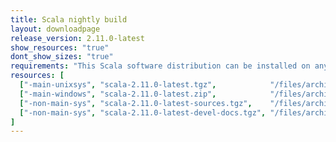 ```yaml
---
title: Scala nightly build
layout: downloadpage
release_version: 2.11.0-latest
show_resources: "true"
dont_show_sizes: "true"
requirements: "This Scala software distribution can be installed on any Unix-like or Windows system. It requires the Java runtime version 1.6 or later, which can be downloaded <a href='http://www.java.com/'>here</a>."
resources: [
  ["-main-unixsys", "scala-2.11.0-latest.tgz",            "/files/archive/nightly/distributions/scala-2.11.0-latest.tgz",            "Max OS X, Unix, Cygwin", ""],
  ["-main-windows", "scala-2.11.0-latest.zip",            "/files/archive/nightly/distributions/scala-2.11.0-latest.zip",            "Windows (msi installer)", ""],
  ["-non-main-sys", "scala-2.11.0-latest-sources.tgz",    "/files/archive/nightly/distributions/scala-2.11.0-latest-sources.tgz",    "Sources", ""],
  ["-non-main-sys", "scala-2.11.0-latest-devel-docs.tgz", "/files/archive/nightly/distributions/scala-2.11.0-latest-devel-docs.tgz", "Devel docs", ""]
]
---
```

